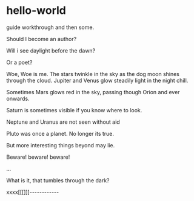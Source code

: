 # hello-world
guide workthrough  and then some.


Should I become an author?

Will i see daylight before the dawn?

Or a poet?

Woe, Woe is me.
The stars twinkle in the sky as the dog moon shines through the cloud. 
Jupiter and Venus glow steadily light in the night chill.


Sometimes Mars glows red in the sky, passing though Orion and ever onwards.

Saturn is sometimes visible if you know where to look.

Neptune and Uranus are not seen without aid

Pluto was once a planet.
No longer its true.

But more interesting things beyond may lie.


Beware! beware! beware!

...


What is it, that tumbles through the dark?

 xxxx[[[]]]------------
 
 

